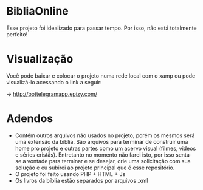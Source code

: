 # BibliaOnline
Esse projeto foi idealizado para passar tempo. Por isso, não está totalmente perfeito!

# Visualização
Você pode baixar e colocar o projeto numa rede local com o xamp ou pode visualizá-lo acessando o link a seguir:

-> http://bottelegramapp.epizy.com/

# Adendos

- Contém outros arquivos não usados no projeto, porém os mesmos será uma extensão da bíblia. São arquivos para terminar de construir uma home pro projeto e outras partes como um acervo visual (filmes, videos e séries cristãs). Entretanto no momento não farei isto, por isso senta-se a vontade para terminar e se desejar, crie uma solicitação com sua solução e eu subirei ao projeto principal que é esse repositório. 
- O projeto foi feito usando PHP + HTML + Js
- Os livros da bíblia estão separados por arquivos .xml


